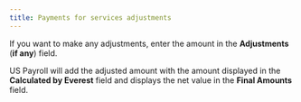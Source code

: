 ```yaml
---
title: Payments for services adjustments
---
```



If you want to make any adjustments, enter the amount in the **Adjustments** (**if any**) field.


US Payroll will add the adjusted amount with the amount displayed in the **Calculated by Everest** field and displays the net value in the **Final Amounts** field.
